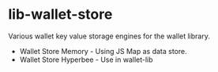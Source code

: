 # lib-wallet-store

Various wallet key value storage engines for the wallet library.

- Wallet Store Memory - Using JS Map as data store.
- Wallet Store Hyperbee - Use in wallet-lib
